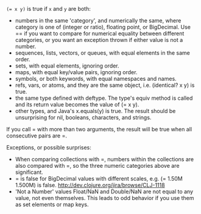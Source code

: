 `(= x y)` is true if `x` and `y` are both:

* numbers in the same 'category', and numerically the same, where
  category is one of (integer or ratio), floating point, or
  BigDecimal.  Use == if you want to compare for numerical equality
  between different categories, or you want an exception thrown if
  either value is not a number.
* sequences, lists, vectors, or queues, with equal elements in the
  same order.
* sets, with equal elements, ignoring order.
* maps, with equal key/value pairs, ignoring order.
* symbols, or both keywords, with equal namespaces and names.
* refs, vars, or atoms, and they are the same object, i.e. (identical?
  x y) is true.
* the same type defined with deftype.  The type's equiv method is
  called and its return value becomes the value of (= x y).
* other types, and Java's x.equals(y) is true.  The result should be
  unsurprising for nil, booleans, characters, and strings.

If you call = with more than two arguments, the result will be true
when all consecutive pairs are =.

Exceptions, or possible surprises:

* When comparing collections with =, numbers within the collections
  are also compared with =, so the three numeric categories above
  are significant.
* = is false for BigDecimal values with different scales, e.g. (=
  1.50M 1.500M) is false.  http://dev.clojure.org/jira/browse/CLJ-1118
* 'Not a Number' values Float/NaN and Double/NaN are not equal to any
  value, not even themselves.  This leads to odd behavior if you use
  them as set elements or map keys.
